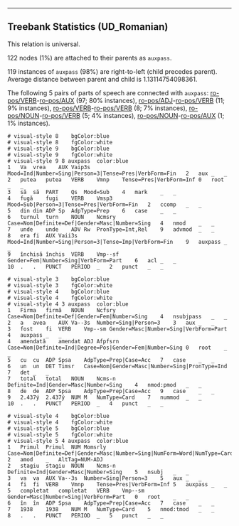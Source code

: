 

--------------------------------------------------------------------------------

## Treebank Statistics (UD_Romanian)

This relation is universal.

122 nodes (1%) are attached to their parents as `auxpass`.

119 instances of `auxpass` (98%) are right-to-left (child precedes parent).
Average distance between parent and child is 1.13114754098361.

The following 5 pairs of parts of speech are connected with `auxpass`: [ro-pos/VERB]()-[ro-pos/AUX]() (97; 80% instances), [ro-pos/ADJ]()-[ro-pos/VERB]() (11; 9% instances), [ro-pos/VERB]()-[ro-pos/VERB]() (8; 7% instances), [ro-pos/NOUN]()-[ro-pos/VERB]() (5; 4% instances), [ro-pos/NOUN]()-[ro-pos/AUX]() (1; 1% instances).


~~~ conllu
# visual-style 8	bgColor:blue
# visual-style 8	fgColor:white
# visual-style 9	bgColor:blue
# visual-style 9	fgColor:white
# visual-style 9 8 auxpass	color:blue
1	Va	vrea	AUX	Vaip3s	Mood=Ind|Number=Sing|Person=3|Tense=Pres|VerbForm=Fin	2	aux	_	_
2	putea	putea	VERB	Vmnp	Tense=Pres|VerbForm=Inf	0	root	_	_
3	să	să	PART	Qs	Mood=Sub	4	mark	_	_
4	fugă	fugi	VERB	Vmsp3	Mood=Sub|Person=3|Tense=Pres|VerbForm=Fin	2	ccomp	_	_
5	din	din	ADP	Sp	AdpType=Prep	6	case	_	_
6	turnul	turn	NOUN	Ncmsry	Case=Nom|Definite=Def|Gender=Masc|Number=Sing	4	nmod	_	_
7	unde	unde	ADV	Rw	PronType=Int,Rel	9	advmod	_	_
8	era	fi	AUX	Vaii3s	Mood=Ind|Number=Sing|Person=3|Tense=Imp|VerbForm=Fin	9	auxpass	_	_
9	închisă	închis	VERB	Vmp--sf	Gender=Fem|Number=Sing|VerbForm=Part	6	acl	_	_
10	.	.	PUNCT	PERIOD	_	2	punct	_	_

~~~


~~~ conllu
# visual-style 3	bgColor:blue
# visual-style 3	fgColor:white
# visual-style 4	bgColor:blue
# visual-style 4	fgColor:white
# visual-style 4 3 auxpass	color:blue
1	Firma	firmă	NOUN	Ncfsry	Case=Nom|Definite=Def|Gender=Fem|Number=Sing	4	nsubjpass	_	_
2	a	avea	AUX	Va--3s	Number=Sing|Person=3	3	aux	_	_
3	fost	fi	VERB	Vmp--sm	Gender=Masc|Number=Sing|VerbForm=Part	4	auxpass	_	_
4	amendată	amendat	ADJ	Afpfsrn	Case=Nom|Definite=Ind|Degree=Pos|Gender=Fem|Number=Sing	0	root	_	_
5	cu	cu	ADP	Spsa	AdpType=Prep|Case=Acc	7	case	_	_
6	un	un	DET	Timsr	Case=Nom|Gender=Masc|Number=Sing|PronType=Ind	7	det	_	_
7	total	total	NOUN	Ncms-n	Definite=Ind|Gender=Masc|Number=Sing	4	nmod:pmod	_	_
8	de	de	ADP	Spsa	AdpType=Prep|Case=Acc	9	case	_	_
9	2.437ý	2.437ý	NUM	M	NumType=Card	7	nummod	_	_
10	.	.	PUNCT	PERIOD	_	4	punct	_	_

~~~


~~~ conllu
# visual-style 4	bgColor:blue
# visual-style 4	fgColor:white
# visual-style 5	bgColor:blue
# visual-style 5	fgColor:white
# visual-style 5 4 auxpass	color:blue
1	Primul	Primul	NUM	Momsrly	Case=Nom|Definite=Def|Gender=Masc|Number=Sing|NumForm=Word|NumType=Card	2	amod	_	AltTag=NUM-ADJ
2	stagiu	stagiu	NOUN	Ncms-n	Definite=Ind|Gender=Masc|Number=Sing	5	nsubj	_	_
3	va	va	AUX	Va--3s	Number=Sing|Person=3	5	aux	_	_
4	fi	fi	VERB	Vmnp	Tense=Pres|VerbForm=Inf	5	auxpass	_	_
5	completat	completat	VERB	Vmp--sm	Gender=Masc|Number=Sing|VerbForm=Part	0	root	_	_
6	în	în	ADP	Spsa	AdpType=Prep|Case=Acc	7	case	_	_
7	1938	1938	NUM	M	NumType=Card	5	nmod:tmod	_	_
8	.	.	PUNCT	PERIOD	_	5	punct	_	_

~~~


